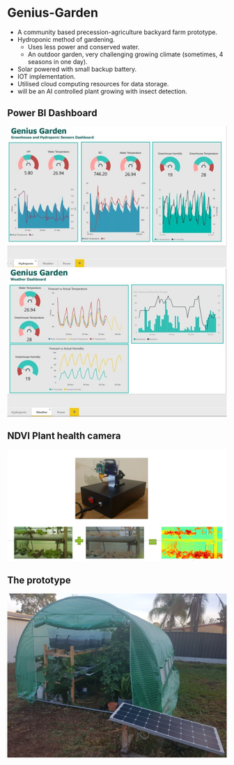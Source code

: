 # Genius-Garden
- A community based precession-agriculture backyard farm prototype.
- Hydroponic method of gardening.
    - Uses less power and conserved water.
    - An outdoor garden, very challenging growing climate (sometimes, 4 seasons in one day).
- Solar powered with small backup battery.
- IOT implementation.
- Utilised cloud computing resources for data storage.
- will be an AI controlled plant growing with insect detection.

## Power BI Dashboard
![Alt text](/images/dash1.jpg?raw=true "Genius Garden")
![Alt text](/images/dash2.jpg?raw=true "Genius Garden")

## NDVI Plant health camera
![Alt text](/images/ndvi.jpg?raw=true "ndvi")

## The prototype
![Alt text](/images/GG.jpg?raw=true "Genius Garden")
